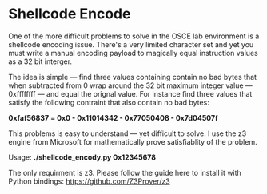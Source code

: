 # Shellcode Encode

One of the more difficult problems to solve in the OSCE lab environment is a shellcode encoding
issue. There's a very limited character set and yet you must write a manual encoding payload
to magically equal instruction values as a 32 bit interger.

The idea is simple — find three values containing contain no bad bytes that when subtracted from 0 
wrap around the 32 bit maximum integer value — 0xffffffff — and equal the orignal value. For 
instance find three values that satisfy the following contraint that also contain no bad bytes:

**0xfaf56837 = 0x0 - 0x11014342 - 0x77050408 - 0x7d04507f**

This problems is easy to understand — yet difficult to solve. I use the z3 engine from Microsoft
for mathematically prove satisfiablity of the problem.

Usage: **./shellcode_encody.py 0x12345678**

The only requirment is z3. Please follow the guide here to install it with Python bindings:
https://github.com/Z3Prover/z3


